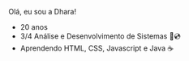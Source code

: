 Olá, eu sou a Dhara!
+ 20 anos
+ 3/4 Análise e Desenvolvimento de Sistemas 💽💿
+ Aprendendo HTML, CSS, Javascript e Java ☕
